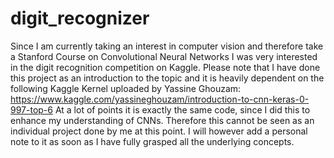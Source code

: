 # digit_recognizer

Since I am currently taking an interest in computer vision and therefore take a Stanford Course on Convolutional Neural Networks I was very interested in the digit recognition competition on Kaggle.
Please note that I have done this project as an introduction to the topic and it is heavily dependent on the following Kaggle Kernel uploaded by Yassine Ghouzam:
https://www.kaggle.com/yassineghouzam/introduction-to-cnn-keras-0-997-top-6
At a lot of points it is exactly the same code, since I did this to enhance my understanding of CNNs. Therefore this cannot be seen as an individual project done by me at this point.
I will however add a personal note to it as soon as I have fully grasped all the underlying concepts.